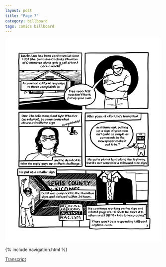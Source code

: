 ```yaml
---
layout: post
title: "Page 7"
category: billboard
tags: comics billboard
---
```


![Cover](/assets/billboardzine/7.png)

{% include navigation.html %}

[Transcript]((billboard/2021/10/13/billboardtranscript))